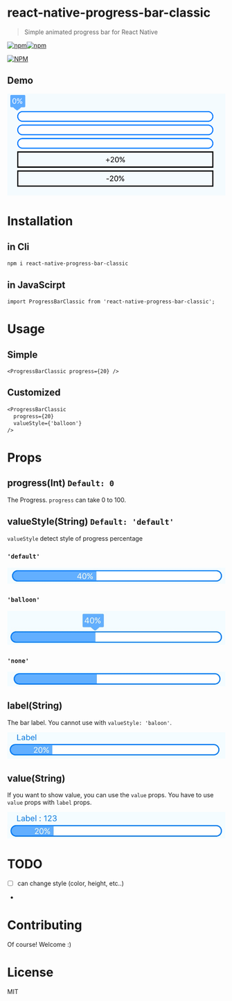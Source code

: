 react-native-progress-bar-classic
===

> Simple animated progress bar for React Native

[![npm](https://img.shields.io/npm/v/react-native-progress-bar-classic.svg)]()[![npm](https://img.shields.io/npm/l/react-native-progress-bar-classic.svg)]()

[![NPM](https://nodei.co/npm/react-native-progress-bar-classic.png?downloads=true&downloadRank=true&stars=true)](https://nodei.co/npm/react-native-progress-bar-classic/)

Demo
---
![Demo](./doc/demo.gif)


Installation
==

in Cli
---
```
npm i react-native-progress-bar-classic
```

in JavaScirpt
---
```
import ProgressBarClassic from 'react-native-progress-bar-classic';
```


Usage
===

Simple
---
```
<ProgressBarClassic progress={20} />
```

Customized
---
```
<ProgressBarClassic
  progress={20}
  valueStyle={'balloon'}
/>
```


Props
===

progress(Int) `Default: 0`
---
The Progress. `progress` can take 0 to 100.

valueStyle(String) `Default: 'default'`
---
`valueStyle` detect style of progress percentage

### `'default'`

![Demo](./doc/default.jpg)


### `'balloon'`

![Demo](./doc/balloon.jpg)

### `'none'`

![Demo](./doc/none.jpg)

label(String)
---
The bar label. You cannot use with `valueStyle: 'baloon'`.

![Demo](./doc/label.jpg)

value(String)
---
If you want to show value, you can use the `value` props. You have to use `value` props with `label` props.

![Demo](./doc/value.jpg)

TODO
==
- [ ] can change style (color, height, etc..)
- 

Contributing
==
Of course! Welcome :)


License
==
MIT

